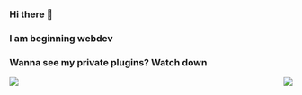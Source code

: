 ### Hi there 👋
### I am beginning webdev
### Wanna see my private plugins? Watch down

<img align="right" src="https://github-readme-stats.vercel.app/api?username=RaidoNek&show_icons=true&theme=dark" />
<img align="left" src=https://profile-counter.glitch.me/RaidoNek/count.svg />

<!--
**RaidoNek/RaidoNek** is a ✨ _special_ ✨ repository because its `README.md` (this file) appears on your GitHub profile.

Here are some ideas to get you started:

- 🔭 I’m currently working on ...
- 🌱 I’m currently learning ...
- 👯 I’m looking to collaborate on ...
- 🤔 I’m looking for help with ...
- 💬 Ask me about ...
- 📫 How to reach me: ...
- 😄 Pronouns: ...
- ⚡ Fun fact: ...
-->
